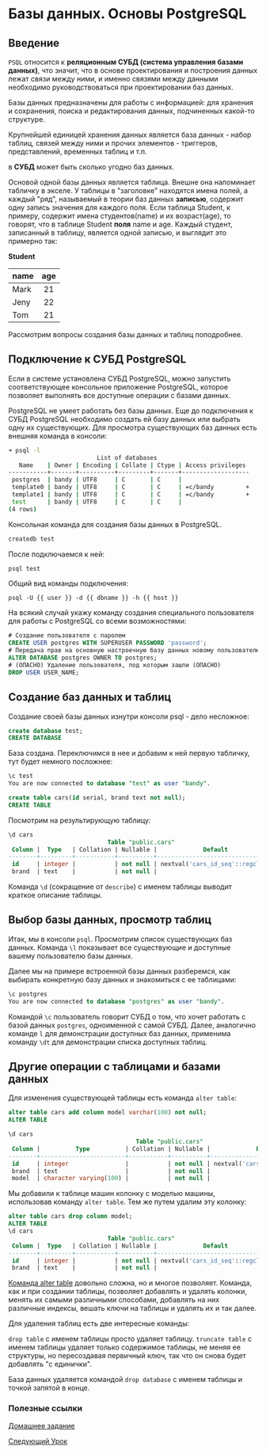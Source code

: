 # Базы данных. Основы PostgreSQL

## Введение

`PSQL` относится к **реляционным СУБД (система управления базами данных)**, что значит, что в основе проектирования и построения данных лежат связи между ними, и именно связями между данными необходимо руководствоваться при проектировании баз данных. 

Базы данных предназначены для работы с информацией: для хранения и сохранения, поиска и редактирования данных, подчиненных какой-то структуре.

Крупнейшей единицей хранения данных является база данных - набор таблиц, связей между ними и прочих элементов - триггеров, представлений, временных таблиц и т.п.

в **СУБД** может быть сколько угодно баз данных.

Основой одной базы данных является таблица. Внешне она напоминает табличку в экселе. У таблицы в "заголовке" находятся имена полей, а каждый "ряд", называемый в теории баз данных **записью**, содержит одну запись значения для каждого поля. Если таблица Student, к примеру, содержит имена студентов(name) и их возраст(age), то говорят, что в таблице Student **поля** name и age. Каждый студент, записанный в таблицу, является одной записью, и выглядит это примерно так:

**Student**

|name |age|
|:----|:-:|
|Mark |21 |
|Jeny |22 |
|Tom  |21 |

Рассмотрим вопросы создания базы данных и таблиц поподробнее.

## Подключение к СУБД PostgreSQL

Если в системе установлена СУБД PostgreSQL, можно запустить соответствующее консольное приложение PostgreSQL, которое позволяет выполнять все доступные операции с базами данных.

PostgreSQL не умеет работать без базы данных. Еще до подключения к СУБД PostgreSQL необходимо создать ей базу данных или выбрать одну их существующих. Для просмотра существующих баз данных есть внешняя команда в консоли: 

```bash
➜ psql -l
                         List of databases
   Name    | Owner | Encoding | Collate | Ctype | Access privileges
-----------+-------+----------+---------+-------+-------------------
 postgres  | bandy | UTF8     | C       | C     |
 template0 | bandy | UTF8     | C       | C     | =c/bandy         +
 template1 | bandy | UTF8     | C       | C     | =c/bandy         +
 test      | bandy | UTF8     | C       | C     |
(4 rows)

```

Консольная команда для создания базы данных в PostgreSQL.

```bash
createdb test
```
После подключаемся к ней:

```bash
psql test
```
Общий вид команды подключения:

```
psql -U {{ user }} -d {{ dbname }} -h {{ host }}
```

На всякий случай укажу команду создания специального пользователя для работы с PostgreSQL со всеми возможностями:

```sql
# Создание пользователя с паролем
CREATE USER postgres WITH SUPERUSER PASSWORD 'password';
# Передача прав на основную настроечную базу данных новому пользователю
ALTER DATABASE postgres OWNER TO postgres;
# (ОПАСНО) Удаление пользователя, под которым зашли (ОПАСНО)
DROP USER USER_NAME;
```

## Создание баз данных и таблиц
  
Создание своей базы данных изнутри консоли psql - дело несложное:
  
```sql
create database test;
CREATE DATABASE
```
База создана. Переключимся в нее и добавим к ней первую табличку, тут будет немного посложнее:
  
```sql
\c test
You are now connected to database "test" as user "bandy".

create table cars(id serial, brand text not null);
CREATE TABLE

```
  
Посмотрим на результирующую таблицу:

```sql
\d cars
                            Table "public.cars"
 Column |  Type   | Collation | Nullable |             Default
--------+---------+-----------+----------+----------------------------------
 id     | integer |           | not null | nextval('cars_id_seq'::regclass)
 brand  | text    |           | not null |
```

Команда `\d` (сокращение от `describe`) с именем таблицы выводит краткое описание таблицы.


## Выбор базы данных, просмотр таблиц

Итак, мы в консоли `psql`. Просмотрим список существующих баз данных.
Команда `\l` показывает все существующие и доступные вашему пользователю базы данных.

Далее мы на примере встроенной базы данных разберемся, как выбирать конкретную базу данных и знакомиться с ее таблицами:

```sql
\c postgres
You are now connected to database "postgres" as user "bandy".
```

Командой `\c` пользователь говорит СУБД о том, что хочет работать с базой данных `postgres`, одноименной с самой СУБД. Далее, аналогично команде `l` для демонстрации доступных баз данных, применима команду `\dt` для демонстрации списка доступных таблиц.


## Другие операции с таблицами и базами данных

Для изменения существующей таблицы есть команда `alter table`:

```sql
alter table cars add column model varchar(100) not null;
ALTER TABLE

\d cars
                                    Table "public.cars"
 Column |          Type          | Collation | Nullable |             Default
--------+------------------------+-----------+----------+----------------------------------
 id     | integer                |           | not null | nextval('cars_id_seq'::regclass)
 brand  | text                   |           | not null |
 model  | character varying(100) |           | not null |
```

Мы добавили к таблице машин колонку с моделью машины, использовав команду `alter table`. Тем же путем удалим эту колонку:

```sql
alter table cars drop column model;
ALTER TABLE
\d cars
                            Table "public.cars"
 Column |  Type   | Collation | Nullable |             Default
--------+---------+-----------+----------+----------------------------------
 id     | integer |           | not null | nextval('cars_id_seq'::regclass)
 brand  | text    |           | not null |
```

[Команда alter table](http://www.postgresqltutorial.com/postgresql-alter-table/) довольно сложна, но и многое позволяет. Команда, как и при создании таблицы, позволяет добавлять и удалять колонки, менять их самыми различными способами, добавлять на них различные индексы, вешать ключи на таблицы и удалять их и так далее.

Для удаления таблиц есть две интересные команды:

`drop table` с именем таблицы просто удаляет таблицу.
`truncate table` с именем таблицы удаляет только содержимое таблицы, не меняя ее структуры, но пересоздавая первичный ключ, так что он снова будет добавлять "с единички".

База данных удаляется командой `drop database` с именем таблицы и точкой запятой в конце. 


### Полезные cсылки

[Домашнее задание](11_homework.md)

[Следующий Урок](12_querries.md)
